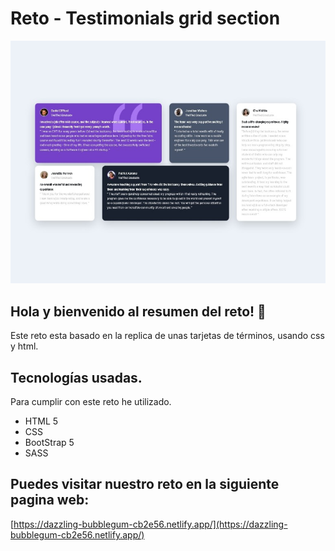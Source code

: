 # Reto - Testimonials grid section

![Vista previa del reto Testimonials grid section](./preview.jpeg)

## Hola y bienvenido al resumen del reto! 👋

Este reto esta basado en la replica de unas tarjetas de términos, usando css y html.

## Tecnologías usadas.

Para cumplir con este reto he utilizado.

- HTML 5
- CSS
- BootStrap 5
- SASS

## Puedes visitar nuestro reto en la siguiente pagina web:

[https://dazzling-bubblegum-cb2e56.netlify.app/](https://dazzling-bubblegum-cb2e56.netlify.app/)
